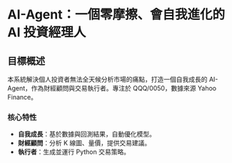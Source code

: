 # AI-Agent：一個零摩擦、會自我進化的 AI 投資經理人

## 目標概述
本系統解決個人投資者無法全天候分析市場的痛點，打造一個自我成長的 AI-Agent，作為財經顧問與交易執行者。專注於 QQQ/0050，數據來源 Yahoo Finance。

### 核心特性
- **自我成長**：基於數據與回測結果，自動優化模型。
- **財經顧問**：分析 K 線圖、量價，提供交易建議。
- **執行者**：生成並運行 Python 交易策略。
